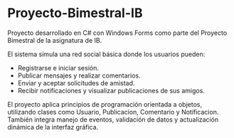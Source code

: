 # Proyecto-Bimestral-IB
Proyecto desarrollado en C# con Windows Forms como parte del Proyecto Bimestral de la asignatura de IB.

El sistema simula una red social básica donde los usuarios pueden:

* Registrarse e iniciar sesión.
* Publicar mensajes y realizar comentarios.
* Enviar y aceptar solicitudes de amistad.
* Recibir notificaciones y visualizar publicaciones de sus amigos.

El proyecto aplica principios de programación orientada a objetos, utilizando clases como Usuario, Publicacion, Comentario y Notificacion.
También integra manejo de eventos, validación de datos y actualización dinámica de la interfaz gráfica.
